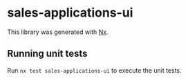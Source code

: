 # sales-applications-ui

This library was generated with [Nx](https://nx.dev).

## Running unit tests

Run `nx test sales-applications-ui` to execute the unit tests.

